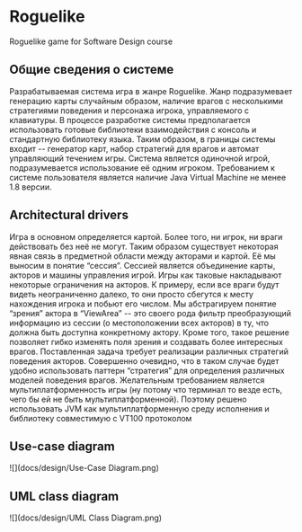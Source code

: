 # Roguelike
Roguelike game for Software Design course

## Общие сведения о системе
Разрабатываемая система игра в жанре Roguelike. Жанр подразумевает генерацию карты случайным образом, наличие врагов с несколькими стратегиями поведения и персонажа игрока, управляемого с клавиатуры.
В процессе разработке системы предполагается использовать готовые библиотеки взаимодействия с консоль и стандартную библиотеку языка. Таким образом, в границы системы входит -- генератор карт, набор стратегий для врагов и автомат управляющий течением игры.
Система является одиночной игрой, подразумевается использование её одним игроком. Требованием к системе пользователя является наличие Java Virtual Machine не менее 1.8 версии. 

## Architectural drivers
Игра в основном определяется картой. Более того, ни игрок, ни враги действовать без неё не могут. Таким образом существует некоторая явная связь в предметной области между акторами и картой. Её мы выносим в понятие “сессия”. Сессией является объединение карты, акторов и машины управления игрой.
Игры как таковые накладывают некоторые ограничения на акторов. К примеру, если все враги будут видеть неограниченно далеко, то они просто сбегутся к месту нахождения игрока и побьют его числом. Мы абстрагируем понятие “зрения” актора в “ViewArea” -- это своего рода фильтр преобразующий информацию из сессии (о местоположении всех акторов) в ту, что должна быть доступна конкретному актору. Кроме того, такое решение позволяет гибко изменять поля зрения и создавать более интересных врагов.
Поставленная задача требует реализации различных стратегий поведения акторов. Совершенно очевидно, что в таком случае будет удобно использовать паттерн “стратегия” для определения различных моделей поведения врагов.
Желательным требованием является мультиплатформенность игры (ну потому что терминал то везде есть, чего бы ей не быть мультиплатформенной). Поэтому решено использовать JVM как мультиплатформенную среду исполнения и библиотеку совместимую с VT100 протоколом

## Use-case diagram

![](docs/design/Use-Case Diagram.png)

## UML class diagram
![](docs/design/UML Class Diagram.png)
